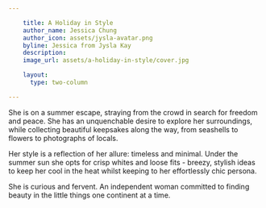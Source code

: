```yaml
---

    title: A Holiday in Style
    author_name: Jessica Chung
    author_icon: assets/jysla-avatar.png
    byline: Jessica from Jysla Kay
    description:
    image_url: assets/a-holiday-in-style/cover.jpg

    layout:
      type: two-column

---
```


She is on a summer escape, straying from the crowd in search for freedom and peace. She has an unquenchable desire to explore her surroundings, while collecting beautiful keepsakes along the way, from seashells to flowers to photographs of locals.

Her style is a reflection of her allure: timeless and minimal. Under the summer sun she opts for crisp whites and loose fits - breezy, stylish ideas to keep her cool in the heat whilst keeping to her effortlessly chic persona.

She is curious and fervent. An independent woman committed to finding beauty in the little things one continent at a time.
